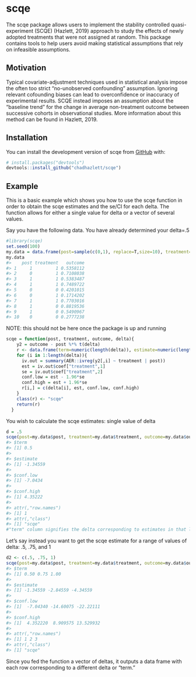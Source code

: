 
<!-- README.md is generated from README.Rmd. Please edit that file -->

# scqe

<!-- badges: start -->

<!-- badges: end -->

The scqe package allows users to implement the stability controlled
quasi-experiment (SCQE) (Hazlett, 2019) approach to study the effects of
newly adopted treatments that were not assigned at random. This package
contains tools to help users avoid making statistical assumptions that
rely on infeasible assumptions.

## Motivation

Typical covariate-adjustment techniques used in statistical analysis
impose the often too strict “no-unobserved confounding” assumption.
Ignoring relevant cofounding biases can lead to overconfidence or
inaccuracy of experimental results. SCQE instead imposes an assumption
about the “baseline trend” for the change in average non-treatment
outcome between successive cohorts in observational studies. More
information about this method can be found in Hazlett, 2019.

## Installation

You can install the development version of scqe from
[GitHub](https://github.com/) with:

``` r
# install.packages("devtools")
devtools::install_github("chadhazlett/scqe")
```

## Example

This is a basic example which shows you how to use the scqe function in
order to obtain the scqe estimates and the se/CI for each delta. The
function allows for either a single value for delta or a vector of
several values.

Say you have the following data. You have already determined your
delta=.5

``` r
#library(scqe)
set.seed(100)
my.data = data.frame(post=sample(c(0,1), replace=T,size=10), treatment=sample(c(0,1), replace=T,size=10), outcome=runif(10))
my.data
#>    post treatment   outcome
#> 1     1         1 0.5358112
#> 2     0         1 0.7108038
#> 3     1         1 0.5383487
#> 4     1         1 0.7489722
#> 5     0         0 0.4201015
#> 6     0         1 0.1714202
#> 7     1         1 0.7703016
#> 8     1         0 0.8819536
#> 9     1         0 0.5490967
#> 10    0         0 0.2777238
```

NOTE: this should not be here once the package is up and running

``` r
scqe = function(post, treatment, outcome, delta){
    y2 = outcome - post %*% t(delta)
    r <- data.frame(term=numeric(length(delta)), estimate=numeric(length(delta)), conf.low=numeric(length(delta)),conf.high=numeric(length(delta)))
    for (i in 1:length(delta)){
      iv.out = summary(AER::ivreg(y2[,i] ~ treatment | post))
      est = iv.out$coef["treatment",1]
      se = iv.out$coef["treatment",2]
      conf.low = est - 1.96*se
      conf.high = est + 1.96*se
      r[i,] = c(delta[i], est, conf.low, conf.high)
    }
    class(r) <- "scqe"
    return(r)
  }
```

You wish to calculate the scqe estimates: single value of delta

``` r
d = .5
scqe(post=my.data$post, treatment=my.data$treatment, outcome=my.data$outcome, delta=d)
#> $term
#> [1] 0.5
#> 
#> $estimate
#> [1] -1.34559
#> 
#> $conf.low
#> [1] -7.0434
#> 
#> $conf.high
#> [1] 4.35222
#> 
#> attr(,"row.names")
#> [1] 1
#> attr(,"class")
#> [1] "scqe"
#"term" column signifies the delta corresponding to estimates in that line of the df
```

Let’s say instead you want to get the scqe estimate for a range of
values of delta: .5, .75, and 1

``` r
d2 <- c(.5, .75, 1)
scqe(post=my.data$post, treatment=my.data$treatment, outcome=my.data$outcome, delta=d2)
#> $term
#> [1] 0.50 0.75 1.00
#> 
#> $estimate
#> [1] -1.34559 -2.84559 -4.34559
#> 
#> $conf.low
#> [1]  -7.04340 -14.60075 -22.22111
#> 
#> $conf.high
#> [1]  4.352220  8.909575 13.529932
#> 
#> attr(,"row.names")
#> [1] 1 2 3
#> attr(,"class")
#> [1] "scqe"
```

Since you fed the function a vector of deltas, it outputs a data frame
with each row corresponding to a different delta or “term.”
